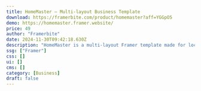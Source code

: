 ```yaml
---
title: HomeMaster — Multi-layout Business Template
download: https://framerbite.com/product/homemaster?aff=YGGpO5
demo: https://homemaster.framer.website/
price: 49
author: "Framerbite"
date: 2024-11-30T09:42:18.630Z
description: "HomeMaster is a multi-layout Framer template made for local service businesses. It comes with 6 unique homepage designs perfect for Cleaning, Roofing, Pest Control, Home Renovation, Plumbing, and Elderly Care services."
ssg: ["Framer"]
css: []
ui: []
cms: []
category: [Business]
draft: false
---
```

